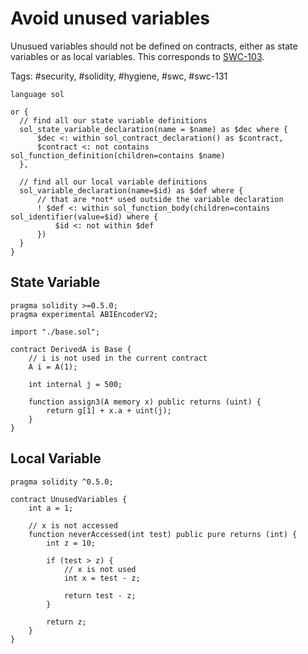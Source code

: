# Avoid unused variables

Unusued variables should not be defined on contracts, either as state variables or as local variables. This corresponds to [SWC-103](https://swcregistry.io/docs/SWC-131).

Tags: #security, #solidity, #hygiene, #swc, #swc-131

```grit
language sol

or {
  // find all our state variable definitions
  sol_state_variable_declaration(name = $name) as $dec where {
      $dec <: within sol_contract_declaration() as $contract,
      $contract <: not contains sol_function_definition(children=contains $name)
  },

  // find all our local variable definitions
  sol_variable_declaration(name=$id) as $def where {
      // that are *not* used outside the variable declaration
      ! $def <: within sol_function_body(children=contains sol_identifier(value=$id) where {
          $id <: not within $def
      })
  }
}
```

## State Variable

```sol
pragma solidity >=0.5.0;
pragma experimental ABIEncoderV2;

import "./base.sol";

contract DerivedA is Base {
    // i is not used in the current contract
    A i = A(1);

    int internal j = 500;

    function assign3(A memory x) public returns (uint) {
        return g[1] + x.a + uint(j);
    }
}
```

## Local Variable

```sol
pragma solidity ^0.5.0;

contract UnusedVariables {
    int a = 1;

    // x is not accessed
    function neverAccessed(int test) public pure returns (int) {
        int z = 10;

        if (test > z) {
            // x is not used
            int x = test - z;

            return test - z;
        }

        return z;
    }
}
```
